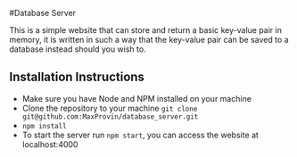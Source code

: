 #Database Server

This is a simple website that can store and return a basic key-value pair in memory, it is written in such a way that the key-value pair can be saved to a database instead should you wish to.

Installation Instructions
-------------------------
- Make sure you have Node and NPM installed on your machine
- Clone the repository to your machine
	`git clone git@github.com:MaxProvin/database_server.git`
- `npm install`
- To start the server run `npm start`, you can access the website at localhost:4000